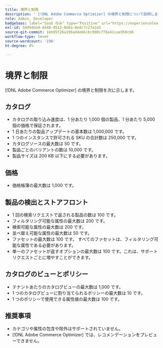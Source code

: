 ```yaml
---
title: 境界と制限
description: ' [!DNL Adobe Commerce Optimizer] の境界と制限について説明します。'
role: Admin, Developer
badgeSaas: label="SaaS のみ" type="Positive" url="https://experienceleague.adobe.com/en/docs/commerce/user-guides/product-solutions" tooltip="Adobe Commerce as a Cloud ServiceおよびAdobe Commerce Optimizer プロジェクトにのみ適用されます（Adobeで管理される SaaS インフラストラクチャ）。"
exl-id: 58d94da9-8d48-4513-8b6a-8e8c7c27a2a5
source-git-commit: 1eb95f26a196ad4e66cbc980c7f8a41cae950cb6
workflow-type: tm+mt
source-wordcount: '236'
ht-degree: 0%

---
```


# 境界と制限

[!DNL Adobe Commerce Optimizer] の境界と制限を次に示します。

## カタログ

- カタログの取り込み速度は、1 分あたり 1,000 個の製品、1 分あたり 5,000 個の価格で保証されます。
- 1 日あたりの製品アップデートの基本数は 1,000,000 です。
- 1 つのインスタンスで許可される SKU の合計数は 250,000 です。 
- カタログソースの最大数は 50 です。
- 製品ごとのバリアントの数は 10,000 です。
- 製品サイズは 200 KB 以下にする必要があります。

## 価格

- 価格帳簿の最大数は 1,000 です。

## 製品の検出とストアフロント

- 1 回の検索リクエストで返される製品の数は 100 です。
- フィルタリング可能な属性の最大数は 200 です。
- 検索可能な属性の最大数は 200 です。
- 並べ替え可能な属性の最大数は 50 です。
- ファセットの最大数は 100 です。 すべてのファセットは、フィルタリング可能な属性である必要があります。
- 単一のファセットが返すオプションの最大数は 100 です。これは、サポートリクエストごとに増やすことができます。

## カタログのビューとポリシー

- テナントあたりのカタログビューの最大数は 1,000 です。
- 1 つのカタログビューに割り当てられるポリシーの最大数は 10 です。
- 1 つのポリシーで使用できる属性値の最大数は 100 です。 

## 推奨事項

- カテゴリや属性の包含や除外はサポートされていません。
- [!DNL Adobe Commerce Optimizer] では、レコメンデーションをプレビューできません。